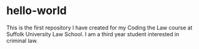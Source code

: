 # hello-world
This is the first repository I have created for my Coding the Law course at Suffolk University Law School. 
I am a third year student interested in criminal law. 
